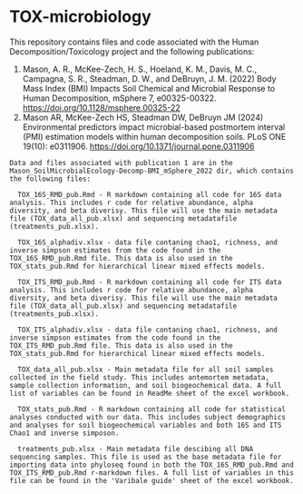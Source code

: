 # TOX-microbiology

This repository contains files and code associated with the Human Decomposition/Toxicology project and the following publications: 

  1. Mason, A. R., McKee-Zech, H. S., Hoeland, K. M., Davis, M. C., Campagna, S. R., Steadman, D. W., and DeBruyn, J. M. (2022) Body Mass Index (BMI) Impacts Soil Chemical and Microbial Response to Human Decomposition, mSphere 7, e00325-00322. https://doi.org/10.1128/msphere.00325-22
  2. Mason AR, McKee-Zech HS, Steadman DW, DeBruyn JM (2024) Environmental predictors impact microbial-based postmortem interval (PMI) estimation models within human decomposition soils. PLoS ONE 19(10): e0311906. https://doi.org/10.1371/journal.pone.0311906
    
    Data and files associated with publication 1 are in the Mason_SoilMicrobialEcology-Decomp-BMI_mSphere_2022 dir, which contains the following files:

      TOX_16S_RMD_pub.Rmd - R markdown containing all code for 16S data analysis. This includes r code for relative abundance, alpha diversity, and beta diverisy. This file will use the main metadata file (TOX_data_all_pub.xlsx) and sequencing metadatafile (treatments_pub.xlsx).

      TOX_16S_alphadiv.xlsx - data file contaning chao1, richness, and inverse simpson estimates from the code found in the TOX_16S_RMD_pub.Rmd file. This data is also used in the TOX_stats_pub.Rmd for hierarchical linear mixed effects models.

      TOX_ITS_RMD_pub.Rmd - R markdown containing all code for ITS data analysis. This includes r code for relative abundance, alpha diversity, and beta diverisy. This file will use the main metadata file (TOX_data_all_pub.xlsx) and sequencing metadatafile (treatments_pub.xlsx).
  
      TOX_ITS_alphadiv.xlsx - data file contaning chao1, richness, and inverse simpson estimates from the code found in the TOX_ITS_RMD_pub.Rmd file. This data is also used in the TOX_stats_pub.Rmd for hierarchical linear mixed effects models.
  
      TOX_data_all_pub.xlsx - Main metadata file for all soil samples collected in the field study. This includes antemortem metadata, sample collection information, and soil biogeochemical data. A full list of variables can be found in ReadMe sheet of the excel workbook.

      TOX_stats_pub.Rmd - R markdown containing all code for statistical analyses conducted with our data. This includes subject demographics and analyses for soil biogeochemical variables and both 16S and ITS Chao1 and inverse simposon. 

      treatments_pub.xlsx - Main metadata file descibing all DNA sequencing samples. This file is used as the base metadata file for importing data into phyloseq found in both the TOX_16S_RMD_pub.Rmd and TOX_ITS_RMD_pub.Rmd r-markdown files. A full list of variables in this file can be found in the 'Varibale guide' sheet of the excel workbook.

